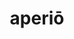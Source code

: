 ---
title: aperiō
meaning: to open
ch: [sixteen, f3, f]
pos: verb
inf: aperīre
secondppstem: aper
infend: īre
conjugation: fourth
derivative: aperture
---